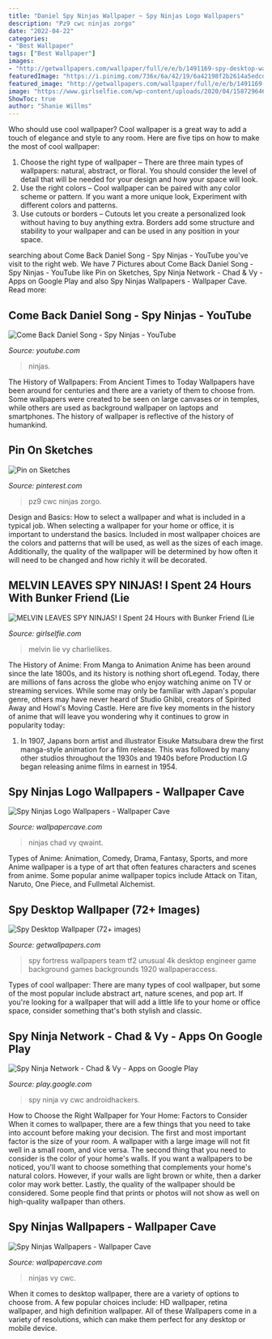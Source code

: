 ```yaml
---
title: "Daniel Spy Ninjas Wallpaper ~ Spy Ninjas Logo Wallpapers"
description: "Pz9 cwc ninjas zorgo"
date: "2022-04-22"
categories:
- "Best Wallpaper"
tags: ["Best Wallpaper"]
images:
- "http://getwallpapers.com/wallpaper/full/e/e/b/1491169-spy-desktop-wallpaper-1920x1080-windows-7.jpg"
featuredImage: "https://i.pinimg.com/736x/6a/42/19/6a42198f2b2614a5edcd3fcc336138ff.jpg"
featured_image: "http://getwallpapers.com/wallpaper/full/e/e/b/1491169-spy-desktop-wallpaper-1920x1080-windows-7.jpg"
image: "https://www.girlselfie.com/wp-content/uploads/2020/04/1587296463_maxresdefault.jpg"
ShowToc: true
author: "Shanie Willms"
---
```



Who should use cool wallpaper?
Cool wallpaper is a great way to add a touch of elegance and style to any room. Here are five tips on how to make the most of cool wallpaper: 
1) Choose the right type of wallpaper – There are three main types of wallpapers: natural, abstract, or floral. You should consider the level of detail that will be needed for your design and how your space will look. 
2) Use the right colors – Cool wallpaper can be paired with any color scheme or pattern. If you want a more unique look, Experiment with different colors and patterns. 
3) Use cutouts or borders – Cutouts let you create a personalized look without having to buy anything extra. Borders add some structure and stability to your wallpaper and can be used in any position in your space.

	

		
searching about Come Back Daniel Song - Spy Ninjas - YouTube you've visit to the right web. We have 7 Pictures about Come Back Daniel Song - Spy Ninjas - YouTube like Pin on Sketches, Spy Ninja Network - Chad &amp; Vy - Apps on Google Play and also Spy Ninjas Wallpapers - Wallpaper Cave. Read more:
		
    
## Come Back Daniel Song - Spy Ninjas - YouTube

<img loading=lazy src="https://i.ytimg.com/vi/irCxjR1NkQ8/maxresdefault.jpg" onerror="this.onerror=null;this.src='https://tse1.mm.bing.net/th?id=OIP.tgzOgkI3_6tVMdp-fteOPgHaEK&amp;pid=15.1';" alt="Come Back Daniel Song - Spy Ninjas - YouTube">

_Source: youtube.com_

>ninjas. 

	

The History of Wallpapers: From Ancient Times to Today
Wallpapers have been around for centuries and there are a variety of them to choose from. Some wallpapers were created to be seen on large canvases or in temples, while others are used as background wallpaper on laptops and smartphones. The history of wallpaper is reflective of the history of humankind.

    
## Pin On Sketches

<img loading=lazy src="https://i.pinimg.com/736x/6a/42/19/6a42198f2b2614a5edcd3fcc336138ff.jpg" onerror="this.onerror=null;this.src='https://tse2.mm.bing.net/th?id=OIP.RN0XTdSE_yJZVYMztScNsgHaEK&amp;pid=15.1';" alt="Pin on Sketches">

_Source: pinterest.com_

>pz9 cwc ninjas zorgo. 

	

Design and Basics: How to select a wallpaper and what is included in a typical job.
When selecting a wallpaper for your home or office, it is important to understand the basics. Included in most wallpaper choices are the colors and patterns that will be used, as well as the sizes of each image. Additionally, the quality of the wallpaper will be determined by how often it will need to be changed and how richly it will be decorated.

    
## MELVIN LEAVES SPY NINJAS! I Spent 24 Hours With Bunker Friend (Lie

<img loading=lazy src="https://www.girlselfie.com/wp-content/uploads/2020/04/1587296463_maxresdefault.jpg" onerror="this.onerror=null;this.src='https://tse2.mm.bing.net/th?id=OIP.fud34B44XUeStbYNddkUggHaEK&amp;pid=15.1';" alt="MELVIN LEAVES SPY NINJAS! I Spent 24 Hours with Bunker Friend (Lie">

_Source: girlselfie.com_

>melvin lie vy charlielikes. 

	

The History of Anime: From Manga to Animation
Anime has been around since the late 1800s, and its history is nothing short ofLegend. Today, there are millions of fans across the globe who enjoy watching anime on TV or streaming services. While some may only be familiar with Japan's popular genre, others may have never heard of Studio Ghibli, creators of Spirited Away and Howl's Moving Castle. Here are five key moments in the history of anime that will leave you wondering why it continues to grow in popularity today:
1) In 1907, Japans born artist and illustrator Eisuke Matsubara drew the first manga-style animation for a film release. This was followed by many other studios throughout the 1930s and 1940s before Production I.G began releasing anime films in earnest in 1954.

    
## Spy Ninjas Logo Wallpapers - Wallpaper Cave

<img loading=lazy src="https://wallpapercave.com/wp/wp8352623.jpg" onerror="this.onerror=null;this.src='https://tse2.mm.bing.net/th?id=OIP.P1mIC6lF1RrqCdntbR57XQHaFj&amp;pid=15.1';" alt="Spy Ninjas Logo Wallpapers - Wallpaper Cave">

_Source: wallpapercave.com_

>ninjas chad vy qwaint. 

	

Types of Anime: Animation, Comedy, Drama, Fantasy, Sports, and more
Anime wallpaper is a type of art that often features characters and scenes from anime. Some popular anime wallpaper topics include Attack on Titan, Naruto, One Piece, and Fullmetal Alchemist.

    
## Spy Desktop Wallpaper (72+ Images)

<img loading=lazy src="http://getwallpapers.com/wallpaper/full/e/e/b/1491169-spy-desktop-wallpaper-1920x1080-windows-7.jpg" onerror="this.onerror=null;this.src='https://tse2.mm.bing.net/th?id=OIP.6ANbKwCwtC79UCw7y8w9_gHaEK&amp;pid=15.1';" alt="Spy Desktop Wallpaper (72+ images)">

_Source: getwallpapers.com_

>spy fortress wallpapers team tf2 unusual 4k desktop engineer game background games backgrounds 1920 wallpaperaccess. 

	

Types of cool wallpaper:
There are many types of cool wallpaper, but some of the most popular include abstract art, nature scenes, and pop art. If you're looking for a wallpaper that will add a little life to your home or office space, consider something that's both stylish and classic.

    
## Spy Ninja Network - Chad &amp; Vy - Apps On Google Play

<img loading=lazy src="https://play-lh.googleusercontent.com/0LZNsdtDp5VNK_FXgRfmCU4mOvcOKZGjZ75aKnnmNa_i-fIYQNDQ2wQzJ8xabT2q-AGW" onerror="this.onerror=null;this.src='https://tse1.mm.bing.net/th?id=OIP.9YYIkOukB3dO8AMqOUkVGQHaDn&amp;pid=15.1';" alt="Spy Ninja Network - Chad &amp; Vy - Apps on Google Play">

_Source: play.google.com_

>spy ninja vy cwc androidhackers. 

	

How to Choose the Right Wallpaper for Your Home: Factors to Consider
When it comes to wallpaper, there are a few things that you need to take into account before making your decision. The first and most important factor is the size of your room. A wallpaper with a large image will not fit well in a small room, and vice versa. 
The second thing that you need to consider is the color of your home's walls. If you want a wallpapers to be noticed, you'll want to choose something that complements your home's natural colors. However, if your walls are light brown or white, then a darker color may work better. 
Lastly, the quality of the wallpaper should be considered. Some people find that prints or photos will not show as well on high-quality wallpaper than others.

    
## Spy Ninjas Wallpapers - Wallpaper Cave

<img loading=lazy src="https://wallpapercave.com/wp/wp6655927.jpg" onerror="this.onerror=null;this.src='https://tse3.mm.bing.net/th?id=OIP.eAxPSw7P48yFRje6SezRsAHaNK&amp;pid=15.1';" alt="Spy Ninjas Wallpapers - Wallpaper Cave">

_Source: wallpapercave.com_

>ninjas vy cwc. 

	

When it comes to desktop wallpaper, there are a variety of options to choose from. A few popular choices include: HD wallpaper, retina wallpaper, and high definition wallpaper. All of these Wallpapers come in a variety of resolutions, which can make them perfect for any desktop or mobile device. 


